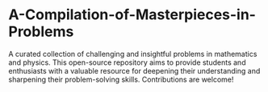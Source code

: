 # A-Compilation-of-Masterpieces-in-Problems
A curated collection of challenging and insightful problems in mathematics and physics. This open-source repository aims to provide students and enthusiasts with a valuable resource for deepening their understanding and sharpening their problem-solving skills. Contributions are welcome!
